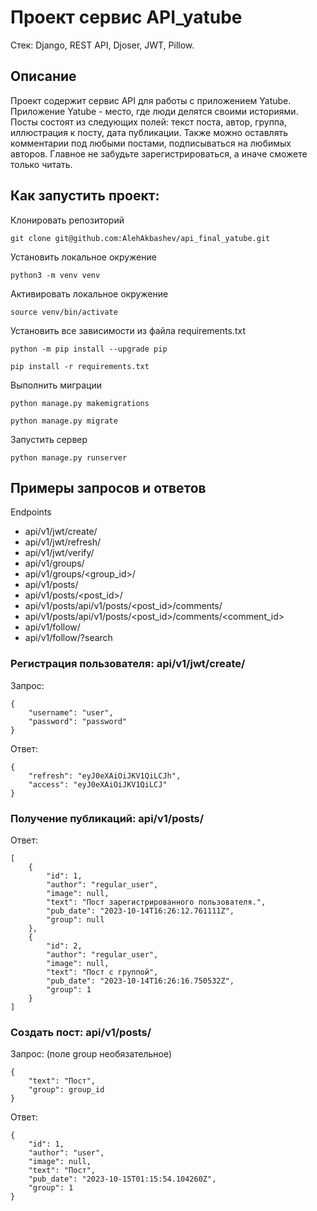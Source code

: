 # Проект сервис API_yatube

Стек: Django, REST API, Djoser, JWT, Pillow.

## Описание

Проект содержит сервис API для работы с приложением Yatube. Приложение Yatube - место, где люди делятся своими историями. Посты состоят из следующих полей: текст поста, автор, группа, иллюстрация к посту, дата публикации. Также можно оставлять комментарии под любыми постами, подписываться на любимых авторов. Главное не забудьте зарегистрироваться, а иначе сможете только читать.

## Как запустить проект:

Клонировать репозиторий

```
git clone git@github.com:AlehAkbashev/api_final_yatube.git
```

Установить локальное окружение

```
python3 -m venv venv
```

Активировать локальное окружение

```
source venv/bin/activate
```

Установить все зависимости из файла requirements.txt

```
python -m pip install --upgrade pip
```

```
pip install -r requirements.txt
```

Выполнить миграции

```
python manage.py makemigrations
```
```
python manage.py migrate
```

Запустить сервер

```
python manage.py runserver
```

## Примеры запросов и ответов

Endpoints

* api/v1/jwt/create/  
* api/v1/jwt/refresh/
* api/v1/jwt/verify/
* api/v1/groups/
* api/v1/groups/<group_id>/
* api/v1/posts/
* api/v1/posts/<post_id>/
* api/v1/posts/api/v1/posts/<post_id>/comments/
* api/v1/posts/api/v1/posts/<post_id>/comments/<comment_id>
* api/v1/follow/
* api/v1/follow/?search

### Регистрация пользователя: **api/v1/jwt/create/**


Запрос:
```
{
    "username": "user",
    "password": "password"
}
```

Ответ:
```
{
    "refresh": "eyJ0eXAiOiJKV1QiLCJh",
    "access": "eyJ0eXAiOiJKV1QiLCJ"
}
```

### Получение публикаций: **api/v1/posts/**


Ответ:

```
[
    {
        "id": 1,
        "author": "regular_user",
        "image": null,
        "text": "Пост зарегистрированного пользователя.",
        "pub_date": "2023-10-14T16:26:12.761111Z",
        "group": null
    },
    {
        "id": 2,
        "author": "regular_user",
        "image": null,
        "text": "Пост с группой",
        "pub_date": "2023-10-14T16:26:16.750532Z",
        "group": 1
    }
]
```

### Создать пост: **api/v1/posts/**

Запрос: (поле group необязательное)

```
{
    "text": "Пост",
    "group": group_id
}
```
Ответ:
```
{
    "id": 1,
    "author": "user",
    "image": null,
    "text": "Пост",
    "pub_date": "2023-10-15T01:15:54.104260Z",
    "group": 1
}
```
